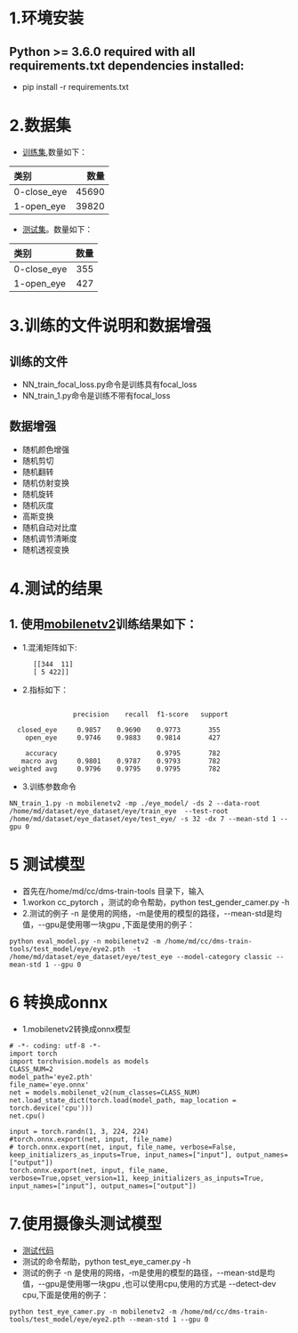 # 1.环境安装
##  Python >= 3.6.0 required with all requirements.txt dependencies installed:
+ pip install -r requirements.txt

# 2.数据集
+ [训练集](/home/md/dataset/eye_dataset/eye/train_eye),数量如下：

|类别|数量|
| :-----| ----: |
|0-close_eye|45690|
|1-open_eye|39820|

+ [测试集](/home/md/dataset/eye_dataset/eye/test_eye)。数量如下：

|类别|数量|
| :-----| ----: |
|0-close_eye|355|
|1-open_eye|427|



# 3.训练的文件说明和数据增强
## 训练的文件
+ NN_train_focal_loss.py命令是训练具有focal_loss
+ NN_train_1.py命令是训练不带有focal_loss
## 数据增强
+ 随机颜色增强
+ 随机剪切
+ 随机翻转
+ 随机仿射变换
+ 随机旋转
+ 随机灰度
+ 高斯变换
+ 随机自动对比度
+ 随机调节清晰度
+ 随机透视变换

# 4.测试的结果
## 1. 使用[mobilenetv2](/home/md/cc/dms-train-tools/test_model/eye/eye2.pth)训练结果如下：
+ 1.混淆矩阵如下:
```
      [[344  11]
      [ 5 422]]
```
+ 2.指标如下：
```

                precision    recall  f1-score   support

  closed_eye     0.9857    0.9690    0.9773       355
    open_eye     0.9746    0.9883    0.9814       427

    accuracy                         0.9795       782
   macro avg     0.9801    0.9787    0.9793       782
weighted avg     0.9796    0.9795    0.9795       782
```
+ 3.训练参数命令
 ```
 NN_train_1.py -n mobilenetv2 -mp ./eye_model/ -ds 2 --data-root /home/md/dataset/eye_dataset/eye/train_eye  --test-root /home/md/dataset/eye_dataset/eye/test_eye/ -s 32 -dx 7 --mean-std 1 --gpu 0
 ```



# 5 测试模型
+ 首先在/home/md/cc/dms-train-tools 目录下，输入
+ 1.workon cc_pytorch ，测试的命令帮助，python test_gender_camer.py -h
+ 2.测试的例子 -n 是使用的网络，-m是使用的模型的路径，--mean-std是均值，--gpu是使用哪一块gpu ,下面是使用的例子：

```
python eval_model.py -n mobilenetv2 -m /home/md/cc/dms-train-tools/test_model/eye/eye2.pth  -t /home/md/dataset/eye_dataset/eye/test_eye --model-category classic --mean-std 1 --gpu 0
```

# 6 转换成onnx
+ 1.mobilenetv2转换成onnx模型

```
# -*- coding: utf-8 -*-
import torch
import torchvision.models as models
CLASS_NUM=2
model_path='eye2.pth'
file_name='eye.onnx'
net = models.mobilenet_v2(num_classes=CLASS_NUM)
net.load_state_dict(torch.load(model_path, map_location = torch.device('cpu')))
net.cpu()

input = torch.randn(1, 3, 224, 224)
#torch.onnx.export(net, input, file_name)
# torch.onnx.export(net, input, file_name, verbose=False, keep_initializers_as_inputs=True, input_names=["input"], output_names=["output"])
torch.onnx.export(net, input, file_name, verbose=True,opset_version=11, keep_initializers_as_inputs=True, input_names=["input"], output_names=["output"])

```

# 7.使用摄像头测试模型
+ [测试代码](/home/md/cc/dms-train-tools/eye_train/test_eye_camer.py)
+ 测试的命令帮助，python test_eye_camer.py -h
+ 测试的例子 -n 是使用的网络，-m是使用的模型的路径，--mean-std是均值，--gpu是使用哪一块gpu ,也可以使用cpu,使用的方式是 --detect-dev cpu,下面是使用的例子：
```
python test_eye_camer.py -n mobilenetv2 -m /home/md/cc/dms-train-tools/test_model/eye/eye2.pth --mean-std 1 --gpu 0
```

